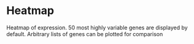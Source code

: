 # Heatmap

Heatmap of expression. 50 most highly variable genes are displayed by default. Arbitrary lists of genes can be plotted for comparison
